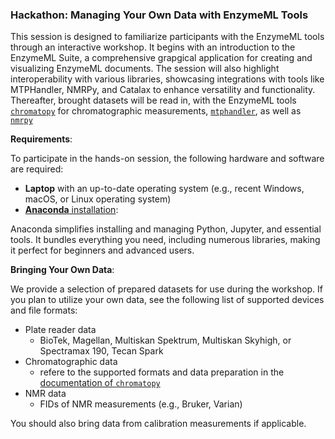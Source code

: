 ### Hackathon: Managing Your Own Data with EnzymeML Tools

This session is designed to familiarize participants with the EnzymeML tools through an interactive workshop. It begins with an introduction to the EnzymeML Suite, a comprehensive grapgical application for creating and visualizing EnzymeML documents. The session will also highlight interoperability with various libraries, showcasing integrations with tools like MTPHandler, NMRPy, and Catalax to enhance versatility and functionality. Thereafter, brought datasets will be read in, with the EnzymeML tools [`chromatopy`](https://fairchemistry.github.io/chromatopy/) for chromatographic measurements, [`mtphandler`](https://fairchemistry.github.io/MTPHandler/), as well as [`nmrpy`](https://nmrpy.readthedocs.io/en/latest/?badge=latest)

__Requirements__:

To participate in the hands-on session, the following hardware and software are required:

- **Laptop** with an up-to-date operating system (e.g., recent Windows, macOS, or Linux operating system)
- [**Anaconda** installation](https://docs.anaconda.com/anaconda/install/):

Anaconda simplifies installing and managing Python, Jupyter, and essential tools. It bundles everything you need, including numerous libraries, making it perfect for beginners and advanced users.

__Bringing Your Own Data__:

We provide a selection of prepared datasets for use during the workshop. If you plan to utilize your own data, see the following list of supported devices and file formats:

- Plate reader data
    - BioTek, Magellan, Multiskan Spektrum, Multiskan Skyhigh, or Spectramax 190, Tecan Spark
- Chromatographic data
    - refere to the supported formats and data preparation in the [documentation of `chromatopy`](https://fairchemistry.github.io/chromatopy/supported_formats/)
- NMR data
    - FIDs of NMR measurements (e.g., Bruker, Varian)

You should also bring data from calibration measurements if applicable.
